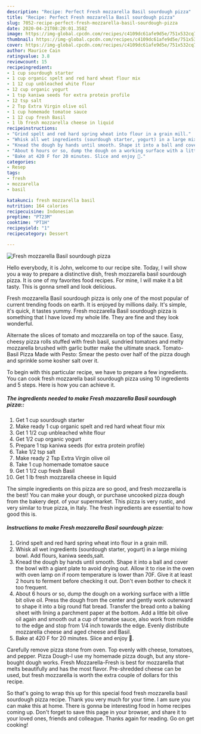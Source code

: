 ```yaml
---
description: "Recipe: Perfect Fresh mozzarella Basil sourdough pizza"
title: "Recipe: Perfect Fresh mozzarella Basil sourdough pizza"
slug: 7052-recipe-perfect-fresh-mozzarella-basil-sourdough-pizza
date: 2020-04-21T08:20:01.358Z
image: https://img-global.cpcdn.com/recipes/c4109dc61afe9d5e/751x532cq70/fresh-mozzarella-basil-sourdough-pizza-recipe-main-photo.jpg
thumbnail: https://img-global.cpcdn.com/recipes/c4109dc61afe9d5e/751x532cq70/fresh-mozzarella-basil-sourdough-pizza-recipe-main-photo.jpg
cover: https://img-global.cpcdn.com/recipes/c4109dc61afe9d5e/751x532cq70/fresh-mozzarella-basil-sourdough-pizza-recipe-main-photo.jpg
author: Maurice Cain
ratingvalue: 3.8
reviewcount: 15
recipeingredient:
- 1 cup sourdough starter
- 1 cup organic spelt and red hard wheat flour mix
- 1 12 cup unbleached white flour
- 12 cup organic yogurt
- 1 tsp kaniwa seeds for extra protein profile
- 12 tsp salt
- 2 Tsp Extra Virgin olive oil
- 1 cup homemade tomatoe sauce
- 1 12 cup fresh Basil
- 1 lb fresh mozzarella cheese in liquid
recipeinstructions:
- "Grind spelt and red hard spring wheat into flour in a grain mill."
- "Whisk all wet ingredients (sourdough starter, yogurt) in a large mixing bowl. Add flours, kaniwa seeds,salt."
- "Knead the dough by hands until smooth. Shape it into a ball and cover the bowl with a giant plate to avoid drying out. Allow it to rise in the oven with oven lamp on if room temperature is lower than 70F. Give it at least 2 hours to ferment before checking it out. Don&#39;t even bother to check it too frequent."
- "About 6 hours or so, dump the dough on a working surface with a little bit olive oil. Press the dough from the center and gently work outerward to shape it into a big round flat bread. Transfer the bread onto a baking sheet with lining a parchment paper at the bottom. Add a little bit olive oil again and smooth out a cup of tomatoe sauce, also work from middle to the edge and stop from 1/4 inch towards the edge. Evenly distribute mozzarella cheese and aged cheese and Basil."
- "Bake at 420 F for 20 minutes. Slice and enjoy 🍕."
categories:
- Resep
tags:
- fresh
- mozzarella
- basil

katakunci: fresh mozzarella basil
nutrition: 164 calories
recipecuisine: Indonesian
preptime: "PT23M"
cooktime: "PT1H"
recipeyield: "1"
recipecategory: Dessert

---
```



![Fresh mozzarella Basil sourdough pizza](https://img-global.cpcdn.com/recipes/c4109dc61afe9d5e/751x532cq70/fresh-mozzarella-basil-sourdough-pizza-recipe-main-photo.jpg)

Hello everybody, it is John, welcome to our recipe site. Today, I will show you a way to prepare a distinctive dish, fresh mozzarella basil sourdough pizza. It is one of my favorites food recipes. For mine, I will make it a bit tasty. This is gonna smell and look delicious.

Fresh mozzarella Basil sourdough pizza is only one of the most popular of current trending foods on earth. It is enjoyed by millions daily. It's simple, it's quick, it tastes yummy. Fresh mozzarella Basil sourdough pizza is something that I have loved my whole life. They are fine and they look wonderful.

Alternate the slices of tomato and mozzarella on top of the sauce. Easy, cheesy pizza rolls stuffed with fresh basil, sundried tomatoes and melty mozzarella brushed with garlic butter make the ultimate snack. Tomato-Basil Pizza Made with Pesto: Smear the pesto over half of the pizza dough and sprinkle some kosher salt over it.


To begin with this particular recipe, we have to prepare a few ingredients. You can cook fresh mozzarella basil sourdough pizza using 10 ingredients and 5 steps. Here is how you can achieve it.

##### The ingredients needed to make Fresh mozzarella Basil sourdough pizza::

1. Get 1 cup sourdough starter
1. Make ready 1 cup organic spelt and red hard wheat flour mix
1. Get 1 1/2 cup unbleached white flour
1. Get 1/2 cup organic yogurt
1. Prepare 1 tsp kaniwa seeds (for extra protein profile)
1. Take 1/2 tsp salt
1. Make ready 2 Tsp Extra Virgin olive oil
1. Take 1 cup homemade tomatoe sauce
1. Get 1 1/2 cup fresh Basil
1. Get 1 lb fresh mozzarella cheese in liquid


The simple ingredients on this pizza are so good, and fresh mozzarella is the best! You can make your dough, or purchase uncooked pizza dough from the bakery dept. of your supermarket. This pizza is very rustic, and very similar to true pizza, in Italy. The fresh ingredients are essential to how good this is. 

##### Instructions to make Fresh mozzarella Basil sourdough pizza:

1. Grind spelt and red hard spring wheat into flour in a grain mill.
1. Whisk all wet ingredients (sourdough starter, yogurt) in a large mixing bowl. Add flours, kaniwa seeds,salt.
1. Knead the dough by hands until smooth. Shape it into a ball and cover the bowl with a giant plate to avoid drying out. Allow it to rise in the oven with oven lamp on if room temperature is lower than 70F. Give it at least 2 hours to ferment before checking it out. Don&#39;t even bother to check it too frequent.
1. About 6 hours or so, dump the dough on a working surface with a little bit olive oil. Press the dough from the center and gently work outerward to shape it into a big round flat bread. Transfer the bread onto a baking sheet with lining a parchment paper at the bottom. Add a little bit olive oil again and smooth out a cup of tomatoe sauce, also work from middle to the edge and stop from 1/4 inch towards the edge. Evenly distribute mozzarella cheese and aged cheese and Basil.
1. Bake at 420 F for 20 minutes. Slice and enjoy 🍕.


Carefully remove pizza stone from oven. Top evenly with cheese, tomatoes, and pepper. Pizza Dough-I use my homemade pizza dough, but any store-bought dough works. Fresh Mozzarella-Fresh is best for mozzarella that melts beautifully and has the most flavor. Pre-shredded cheese can be used, but fresh mozzarella is worth the extra couple of dollars for this recipe. 

So that's going to wrap this up for this special food fresh mozzarella basil sourdough pizza recipe. Thank you very much for your time. I am sure you can make this at home. There is gonna be interesting food in home recipes coming up. Don't forget to save this page in your browser, and share it to your loved ones, friends and colleague. Thanks again for reading. Go on get cooking!
